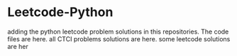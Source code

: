 # Leetcode-Python
adding the python leetcode problem solutions in this repositories. 
The code files are here.
all CTCI problems solutions are here.
some leetcode solutions are her










































































































































































































































































































































































































































































































































































